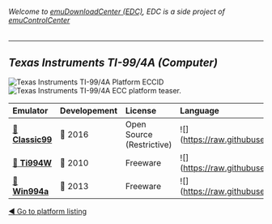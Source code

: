 ###### Welcome to [emuDownloadCenter (EDC)](https://github.com/PhoenixInteractiveNL/emuDownloadCenter/wiki/), EDC is a side project of [emuControlCenter](https://github.com/PhoenixInteractiveNL/emuControlCenter/wiki/)
***
## _Texas Instruments TI-99/4A (Computer)_
![](https://raw.githubusercontent.com/wiki/PhoenixInteractiveNL/emuDownloadCenter/images_platform/ecc_ti99_cell.png "Texas Instruments TI-99/4A Platform ECCID")
![](https://raw.githubusercontent.com/wiki/PhoenixInteractiveNL/emuDownloadCenter/images_platform/ecc_ti99_teaser.png "Texas Instruments TI-99/4A ECC platform teaser.")

| Emulator | Developement | License | Language |
|:---------|:-------------|:--------|:---------|
| [:file_folder: **Classic99**](https://github.com/PhoenixInteractiveNL/emuDownloadCenter/wiki/Emulator-classic99#menu) | :large_blue_circle: 2016 | Open Source (Restrictive) | ![](https://raw.githubusercontent.com/wiki/PhoenixInteractiveNL/emuDownloadCenter/images_flags/icon_flag_EN_24.png |
| [:file_folder: **Ti994W**](https://github.com/PhoenixInteractiveNL/emuDownloadCenter/wiki/Emulator-ti994w#menu) | :red_circle: 2010 | Freeware | ![](https://raw.githubusercontent.com/wiki/PhoenixInteractiveNL/emuDownloadCenter/images_flags/icon_flag_EN_24.png |
| [:file_folder: **Win994a**](https://github.com/PhoenixInteractiveNL/emuDownloadCenter/wiki/Emulator-win994a#menu) | :red_circle: 2013 | Freeware | ![](https://raw.githubusercontent.com/wiki/PhoenixInteractiveNL/emuDownloadCenter/images_flags/icon_flag_EN_24.png |

[:arrow_backward: Go to platform listing](https://github.com/PhoenixInteractiveNL/emuDownloadCenter/wiki/EDC-Platform-List)
